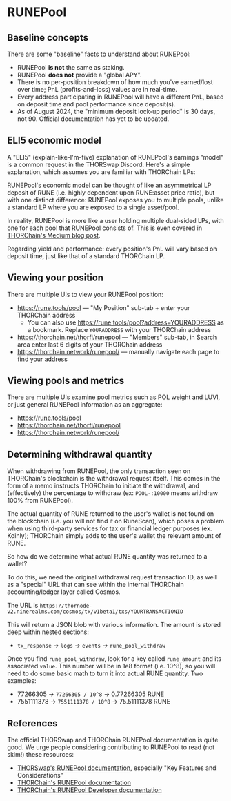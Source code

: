 # RUNEPool

## Baseline concepts

There are some "baseline" facts to understand about RUNEPool:

- RUNEPool **is not** the same as staking.
- RUNEPool **does not** provide a "global APY".
- There is no per-position breakdown of how much you've earned/lost over time; PnL (profits-and-loss) values are in real-time.
- Every address participating in RUNEPool will have a different PnL, based on deposit time and pool performance since deposit(s).
- As of August 2024, the "minimum deposit lock-up period" is 30 days, not 90.  Official documentation has yet to be updated.

## ELI5 economic model

A "ELI5" (explain-like-I'm-five) explanation of RUNEPool's earnings "model" is
a common request in the THORSwap Discord.  Here's a simple explanation, which
assumes you are familiar with THORChain LPs:

RUNEPool's economic model can be thought of like an asymmetrical LP deposit of
RUNE (i.e. highly dependent upon RUNE:asset price ratio), but with one distinct
difference: RUNEPool exposes you to multiple pools, unlike a standard LP where
you are exposed to a single asset/pool.

In reality, RUNEPool is more like a user holding multiple dual-sided LPs,
with one for each pool that RUNEPool consists of.  This is even covered in
[THORChain's Medium blog post](https://medium.com/thorchain/runepool-on-thorchain-bf8fef5587d5).

Regarding yield and performance: every position's PnL will vary based on
deposit time, just like that of a standard THORChain LP.

## Viewing your position

There are multiple UIs to view your RUNEPool position:

- <https://rune.tools/pool> &mdash; "My Position" sub-tab + enter your THORChain address
  - You can also use <https://rune.tools/pool?address=YOURADDRESS> as a bookmark.  Replace `YOURADDRESS` with your THORChain address
- <https://thorchain.net/thorfi/runepool> &mdash; "Members" sub-tab, in Search area enter last 6 digits of your THORChain address
- <https://thorchain.network/runepool/> &mdash; manually navigate each page to find your address

## Viewing pools and metrics

There are multiple UIs examine pool metrics such as POL weight and LUVI, or
just general RUNEPool information as an aggregate:

- <https://rune.tools/pool>
- <https://thorchain.net/thorfi/runepool>
- <https://thorchain.network/runepool/>

## Determining withdrawal quantity

When withdrawing from RUNEPool, the only transaction seen on THORChain's
blockchain is the withdrawal request itself.  This comes in the form of a memo
instructs THORChain to initiate the withdrawal, and (effectively) the
percentage to withdraw (ex: `POOL-:10000` means withdraw 100% from RUNEPool).

The actual quantity of RUNE returned to the user's wallet is not found on the
blockchain (i.e. you will not find it on RuneScan), which poses a problem when
using third-party services for tax or financial ledger purposes (ex. Koinly);
THORChain simply adds to the user's wallet the relevant amount of RUNE.

So how do we determine what actual RUNE quantity was returned to a wallet?

To do this, we need the original withdrawal request transaction ID, as well as a
"special" URL that can see within the internal THORChain accounting/ledger
layer called Cosmos.

The URL is `https://thornode-v2.ninerealms.com/cosmos/tx/v1beta1/txs/YOURTRANSACTIONID`

This will return a JSON blob with various information.  The amount is stored
deep within nested sections:

- `tx_response` &rarr; `logs` &rarr; `events` &rarr; `rune_pool_withdraw`

Once you find `rune_pool_withdraw`, look for a key called `rune_amount` and its
associated `value`.  This number will be in 1e8 format (i.e. 10^8), so you will
need to do some basic math to turn it into actual RUNE quantity.  Two examples:

- 77266305 &rarr; `77266305 / 10^8` &rarr; 0.77266305 RUNE
- 7551111378 &rarr; `7551111378 / 10^8` &rarr; 75.51111378 RUNE

## References

The official THORSwap and THORChain RUNEPool documentation is quite good.  We
urge people considering contributing to RUNEPool to read (not skim!) these
resources:

- [THORSwap's RUNEPool documentation](https://docs.thorswap.finance/thorswap/thorswap/runepool), especially "Key Features and Considerations"
- [THORChain's RUNEPool documentation](https://docs.thorchain.org/thorchain-finance/runepool)
- [THORChain's RUNEPool Developer documentation](https://dev.thorchain.org/concepts/rune-pool.html)
